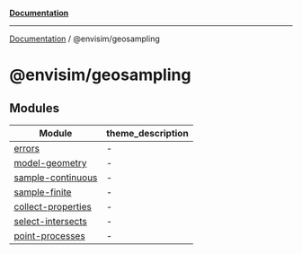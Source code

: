 [**Documentation**](../../README.md)

---

[Documentation](../../README.md) / @envisim/geosampling

# @envisim/geosampling

## Modules

| Module                                      | theme_description |
| ------------------------------------------- | ----------------- |
| [errors](errors.md)                         | -                 |
| [model-geometry](model-geometry.md)         | -                 |
| [sample-continuous](sample-continuous.md)   | -                 |
| [sample-finite](sample-finite.md)           | -                 |
| [collect-properties](collect-properties.md) | -                 |
| [select-intersects](select-intersects.md)   | -                 |
| [point-processes](point-processes.md)       | -                 |
